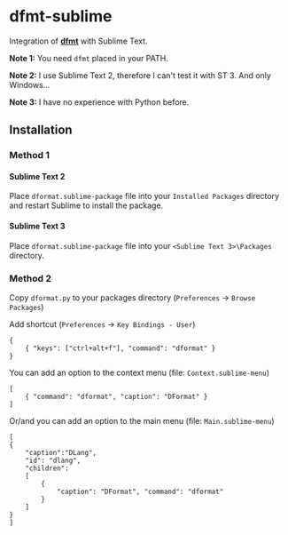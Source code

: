 # dfmt-sublime

Integration of [**dfmt**](https://github.com/Hackerpilot/dfmt) with Sublime Text.

**Note 1:** You need `dfmt` placed in your PATH.

**Note 2:** I use Sublime Text 2, therefore I can't test it with ST 3. And only Windows...

**Note 3:** I have no experience with Python before.


## Installation


### Method 1

#### Sublime Text 2

Place `dformat.sublime-package` file into your `Installed Packages` directory and restart Sublime to install the package.

#### Sublime Text 3

Place `dformat.sublime-package` file into your `<Sublime Text 3>\Packages` directory.

### Method 2

Copy `dformat.py` to your packages directory (`Preferences` -> `Browse Packages`)

Add shortcut (`Preferences` -> `Key Bindings - User`)

```
{
    { "keys": ["ctrl+alt+f"], "command": "dformat" }
}
```

You can add an option to the context menu (file: `Context.sublime-menu`)

```
[  
    { "command": "dformat", "caption": "DFormat" }  
] 
```

Or/and you can add an option to the main menu (file: `Main.sublime-menu`)

```
[
{  
    "caption":"DLang",
    "id": "dlang",
    "children":  
    [  
        {
            "caption": "DFormat", "command": "dformat"
        }
    ]  
}  
]
```
